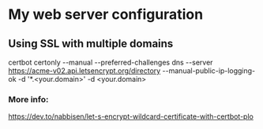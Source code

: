 # My web server configuration

## Using SSL with multiple domains

  certbot certonly --manual --preferred-challenges dns --server https://acme-v02.api.letsencrypt.org/directory --manual-public-ip-logging-ok -d '*.<your.domain>' -d <your.domain>

### More info:

https://dev.to/nabbisen/let-s-encrypt-wildcard-certificate-with-certbot-plo
